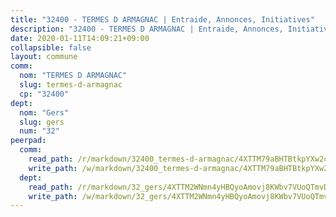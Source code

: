```yaml
---
title: "32400 - TERMES D ARMAGNAC | Entraide, Annonces, Initiatives"
description: "32400 - TERMES D ARMAGNAC | Entraide, Annonces, Initiatives"
date: 2020-01-11T14:09:21+09:00
collapsible: false
layout: commune
comm:
  nom: "TERMES D ARMAGNAC"
  slug: termes-d-armagnac
  cp: "32400"
dept:
  nom: "Gers"
  slug: gers
  num: "32"
peerpad:
  comm:
    read_path: /r/markdown/32400_termes-d-armagnac/4XTTM79aBHTBtkpYXw2ch26bAMmXzcxERJyTqD9qt4NDjvzZw
    write_path: /w/markdown/32400_termes-d-armagnac/4XTTM79aBHTBtkpYXw2ch26bAMmXzcxERJyTqD9qt4NDjvzZw-K3TgUGswtvVQGEKNoc3tCXje6dBfpBHcfKyS5h7GzFnX3K712knrJeu8k6RcDcTE2MuWK8chy3WjK74XjgcniB6CN3xrqkjkKY9P7Si1aTACoEJgf51Xuv8TihYR1pY93zHgwHrh
  dept:
    read_path: /r/markdown/32_gers/4XTTM2WNmn4yHBQyoAmovj8KWbv7VUoQTmvDpdT3o124AgWEe
    write_path: /w/markdown/32_gers/4XTTM2WNmn4yHBQyoAmovj8KWbv7VUoQTmvDpdT3o124AgWEe-K3TgUpYJfQLfW5uoLbdwErZNx29AEkCAso1EvCZzqaD3z7aQWWvGchjPJifpsj2b2MrnxAXUWCQXyv6K9rEMDPiEmuqTRE8ziuYLh1MUbtQUwwoYxV2abqSdJr66fFRHJZtY62y8
---
```


